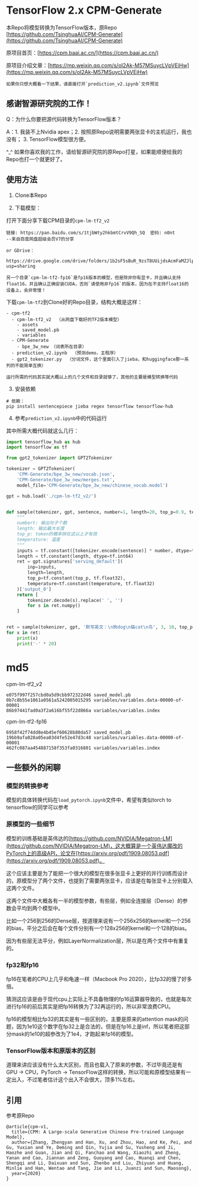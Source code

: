 # TensorFlow 2.x CPM-Generate

本Repo将模型转换为TensorFlow版本，原Repo [https://github.com/TsinghuaAI/CPM-Generate](https://github.com/TsinghuaAI/CPM-Generate)

原项目首页：[https://cpm.baai.ac.cn/](https://cpm.baai.ac.cn/)

原项目介绍文章：[https://mp.weixin.qq.com/s/oI2Ak-M57MSuycLVpVEiHw](https://mp.weixin.qq.com/s/oI2Ak-M57MSuycLVpVEiHw)

    如果你只想大概看一下结果，请直接打开`prediction_v2.ipynb`文件预览

## 感谢智源研究院的工作！

Q：为什么你要把源代码转换为TensorFlow版本？

A：1. 我装不上Nvidia apex；2. 按照原Repo说明需要两张显卡的主机运行，我也没有； 3. TensorFlow模型很方便。

^_^ 如果你喜欢我的工作，请给智源研究院的原Repo打星，如果能顺便给我的Repo也打一个就更好了。

## 使用方法

1. Clone本Repo

2. 下载模型：

打开下面分享下载CPM目录的`cpm-lm-tf2_v2`


```
链接: https://pan.baidu.com/s/1tjbWty2hkbmtCrvV9Qh_SQ  密码: n0nt
--来自百度网盘超级会员V7的分享

or GDrive：

https://drive.google.com/drive/folders/1b2sF5sBuR_9zsT8UUijdsAcmFaMZJlpX?usp=sharing
```

    另一个目录`cpm-lm-tf2-fp16`是fp16版本的模型，但是除非你有显卡，并且确认支持float16，并且确认正确安装CUDA，否则`请使用非fp16`的版本，因为在不支持float16的设备上，会非常慢！

下载`cpm-lm-tf2`到Clone好的Repo目录，结构大概是这样：

```
- cpm-tf2
  - cpm-lm-tf2_v2  （从网盘下载好的TF2版本模型）
    - assets
    - saved_model.pb
    - variables
  - CPM-Generate
    - bpe_3w_new （词表所在目录）
  - prediction_v2.ipynb  （预测demo，主程序）
  - gpt2_tokenizer.py  （分词文件，这个里面引入了jieba，和huggingface那一系列的不能简单互换）
```

    运行所需的代码其实就大概以上的几个文件和目录就够了，其他的主要是模型转换等代码

3. 安装依赖

```
# 依赖：
pip install sentencepiece jieba regex tensorflow tensorflow-hub
```

4. 参考`prediction_v2.ipynb`中的代码运行


其中所需大概代码就这么几行：

```python
import tensorflow_hub as hub
import tensorflow as tf

from gpt2_tokenizer import GPT2Tokenizer

tokenizer = GPT2Tokenizer(
    'CPM-Generate/bpe_3w_new/vocab.json',
    'CPM-Generate/bpe_3w_new/merges.txt',
    model_file='CPM-Generate/bpe_3w_new/chinese_vocab.model')

gpt = hub.load('./cpm-lm-tf2_v2/')


def sample(tokenizer, gpt, sentence, number=1, length=20, top_p=0.9, temperature=0.9):
    """
    numbert: 输出句子个数
    length: 输出最大长度
    top_p: token的概率排在这以上才有效
    temperature: 温度
    """
    inputs = tf.constant([tokenizer.encode(sentence)] * number, dtype=tf.int64)
    length = tf.constant(length, dtype=tf.int64)
    ret = gpt.signatures['serving_default'](
        inp=inputs,
        length=length,
        top_p=tf.constant(top_p, tf.float32),
        temperature=tf.constant(temperature, tf.float32)
    )['output_0']
    return [
        tokenizer.decode(s).replace(' ', '')
        for s in ret.numpy()
    ]


ret = sample(tokenizer, gpt, '默写英文：\n狗dog\n猫cat\n鸟', 3, 10, top_p=0.9, temperature=0.9)
for x in ret:
    print(x)
    print('-' * 20)
```

# md5

cpm-lm-tf2_v2

```
e075f997f257cbd0a5d9cbb972322d46 saved_model.pb
0b7c8b55e1061a0561a5242005015295 variables/variables.data-00000-of-00001
86b97441fad0a3f2a616bf55f22d866a variables/variables.index
```

cpm-lm-tf2-fp16

```
6958f42f74dd8e4b45ef60628b80da57 saved_model.pb
19bb9afa028a05ea03d4fe52e47d3c48 variables/variables.data-00000-of-00001
462fc087aa454887158f353fa0316801 variables/variables.index
```

## 一些额外的闲聊

### 模型的转换参考

模型的具体转换代码在`load_pytorch.ipynb`文件中，希望有类似torch to tensorflow的同学可以参考

### 原模型的一些细节

模型的训练基础是英伟达的[https://github.com/NVIDIA/Megatron-LM](https://github.com/NVIDIA/Megatron-LM)，这大概算是一个英伟达魔改的PyTorch上的高级API，论文在[https://arxiv.org/pdf/1909.08053.pdf](https://arxiv.org/pdf/1909.08053.pdf)。

这个应该主要是为了能把一个很大的模型在很多张显卡上更好的并行训练而设计的，原模型分了两个文件，也提到了需要两张显卡，应该是在每张显卡上分别载入这两个文件。

这两个文件中大概各有一半的模型参数，有些层，例如全连接层（Dense）的参数会平均到两个模型中。

比如一个256到256的Dense层，按道理来说有一个256x256的kernel和一个256的bias，平分之后会在每个文件分别有一个128x256的kernel和一个128的bias。

因为有些层无法平分，例如LayerNormalization层，所以是在两个文件中有重复的。

### fp32和fp16

fp16在笔者的CPU上几乎和龟速一样（Macbook Pro 2020），比fp32的慢了好多倍。

猜测这应该是由于现代cpu上实际上不具备物理的fp16运算器导致的，也就是每次进行fp16的前后其实是把fp16转换为了32再运行的，所以非常浪费CPU。

fp16的模型相比fp32的其实是有一些区别的，主要是原来的attention mask的问题，因为1e10这个数字在fp32上是合法的，但是在fp16上是inf，所以笔者把这部分mask的1e10的超参改为了1e4，才跑起来fp16的模型。

### TensorFlow版本和原版本的区别

道理来讲应该没有什么太大区别，而且也载入了原来的参数，不过毕竟还是有GPU -> CPU，PyTorch -> TensorFlow这样的转换，所以可能和原模型结果有一定出入，不过笔者估计这个出入不会很大，顶多1%左右。

## 引用

参考原Repo

```
@article{cpm-v1,
  title={CPM: A Large-scale Generative Chinese Pre-trained Language Model},
  author={Zhang, Zhengyan and Han, Xu, and Zhou, Hao, and Ke, Pei, and Gu, Yuxian and Ye, Deming and Qin, Yujia and Su, Yusheng and Ji, Haozhe and Guan, Jian and Qi, Fanchao and Wang, Xiaozhi and Zheng, Yanan and Cao, Jiannan and Zeng, Guoyang and Cao, Huanqi and Chen, Shengqi and Li, Daixuan and Sun, Zhenbo and Liu, Zhiyuan and Huang, Minlie and Han, Wentao and Tang, Jie and Li, Juanzi and Sun, Maosong},
  year={2020}
}
```